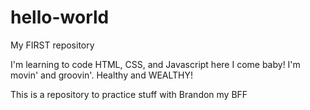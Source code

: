 # hello-world
My FIRST repository

I'm learning to code HTML, CSS, and Javascript here I come baby!
I'm movin' and groovin'.
Healthy and WEALTHY!

This is a repository to practice stuff with Brandon my BFF
